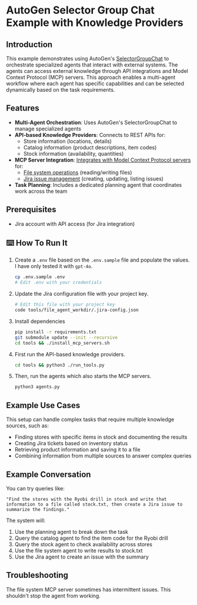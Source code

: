 # AutoGen Selector Group Chat Example with Knowledge Providers

## Introduction

This example demonstrates using AutoGen's [SelectorGroupChat](https://microsoft.github.io/autogen/stable//user-guide/agentchat-user-guide/selector-group-chat.html) to orchestrate specialized agents that interact with external systems. The agents can access external knowledge through API integrations and Model Context Protocol (MCP) servers. This approach enables a multi-agent workflow where each agent has specific capabilities and can be selected dynamically based on the task requirements.

## Features

- **Multi-Agent Orchestration**: Uses AutoGen's SelectorGroupChat to manage specialized agents
- **API-based Knowledge Providers**: Connects to REST APIs for:
  - Store information (locations, details)
  - Catalog information (product descriptions, item codes)
  - Stock information (availability, quantities)
- **MCP Server Integration**: [Integrates with Model Context Protocol servers](https://microsoft.github.io/autogen/stable//reference/python/autogen_ext.tools.mcp.html) for:
  - [File system operations](https://github.com/modelcontextprotocol/servers/tree/main/src/filesystem) (reading/writing files)
  - [Jira issue management](https://github.com/1broseidon/mcp-jira-server) (creating, updating, listing issues)
- **Task Planning**: Includes a dedicated planning agent that coordinates work across the team

## Prerequisites

- Jira account with API access (for Jira integration)

## :keyboard: How To Run It

1. Create a `.env` file based on the `.env.sample` file and populate the values. I have only tested it with `gpt-4o`.
   ```bash
   cp .env.sample .env
   # Edit .env with your credentials
   ```

2. Update the Jira configuration file with your project key.
   ```bash
   # Edit this file with your project key
   code tools/file_agent_workdir/.jira-config.json
   ```

3. Install dependencies
   ```bash
   pip install -r requirements.txt
   git submodule update --init --recursive
   cd tools && ./install_mcp_servers.sh
   ```

4. First run the API-based knowledge providers.
   ```bash
   cd tools && python3 ./run_tools.py
   ```

5. Then, run the agents which also starts the MCP servers.
   ```bash
   python3 agents.py
   ```

## Example Use Cases

This setup can handle complex tasks that require multiple knowledge sources, such as:

- Finding stores with specific items in stock and documenting the results
- Creating Jira tickets based on inventory status
- Retrieving product information and saving it to a file
- Combining information from multiple sources to answer complex queries

## Example Conversation

You can try queries like:
```
"Find the stores with the Ryobi drill in stock and write that information to a file called stock.txt, then create a Jira issue to summarize the findings."
```

The system will:
1. Use the planning agent to break down the task
2. Query the catalog agent to find the item code for the Ryobi drill
3. Query the stock agent to check availability across stores
4. Use the file system agent to write results to stock.txt
5. Use the Jira agent to create an issue with the summary

## Troubleshooting

The file system MCP server sometimes has intermittent issues. This shouldn't stop the agent from working.